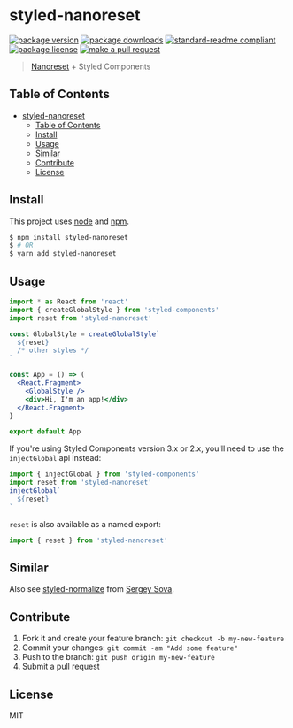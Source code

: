 
# styled-nanoreset
[![package version](https://img.shields.io/npm/v/styled-nanoreset.svg?style=flat-square)](https://npmjs.org/package/styled-nanoreset)
[![package downloads](https://img.shields.io/npm/dm/styled-nanoreset.svg?style=flat-square)](https://npmjs.org/package/styled-nanoreset)
[![standard-readme compliant](https://img.shields.io/badge/readme%20style-standard-brightgreen.svg?style=flat-square)](https://github.com/RichardLitt/standard-readme)
[![package license](https://img.shields.io/npm/l/styled-nanoreset.svg?style=flat-square)](https://npmjs.org/package/styled-nanoreset)
[![make a pull request](https://img.shields.io/badge/PRs-welcome-brightgreen.svg?style=flat-square)](http://makeapullrequest.com)

> [Nanoreset](https://github.com/tiaanduplessis/nanoreset/) + Styled Components

## Table of Contents

- [styled-nanoreset](#styled-nanoreset)
  - [Table of Contents](#table-of-contents)
  - [Install](#install)
  - [Usage](#usage)
  - [Similar](#similar)
  - [Contribute](#contribute)
  - [License](#license)

## Install

This project uses [node](https://nodejs.org) and [npm](https://www.npmjs.com). 

```sh
$ npm install styled-nanoreset
$ # OR
$ yarn add styled-nanoreset
```

## Usage

```jsx
import * as React from 'react'
import { createGlobalStyle } from 'styled-components'
import reset from 'styled-nanoreset'

const GlobalStyle = createGlobalStyle`
  ${reset}
  /* other styles */
`

const App = () => (
  <React.Fragment>
    <GlobalStyle />
    <div>Hi, I'm an app!</div>
  </React.Fragment>
}

export default App
```

If you're using Styled Components version 3.x or 2.x, you'll need to use the
`injectGlobal` api instead:

```javascript
import { injectGlobal } from 'styled-components'
import reset from 'styled-nanoreset'
injectGlobal`
  ${reset}
`
```

`reset` is also available as a named export:

```javascript
import { reset } from 'styled-nanoreset'
```

## Similar

Also see [styled-normalize](https://www.npmjs.com/package/styled-normalize)
from [Sergey Sova](https://github.com/sergeysova).


## Contribute

1. Fork it and create your feature branch: `git checkout -b my-new-feature`
2. Commit your changes: `git commit -am "Add some feature"`
3. Push to the branch: `git push origin my-new-feature`
4. Submit a pull request

## License

MIT
    
